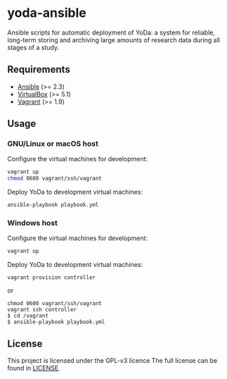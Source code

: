 yoda-ansible
============
Ansible scripts for automatic deployment of YoDa: a system for reliable, long-term storing and archiving large amounts of research data during all stages of a study.

Requirements
------------
* [Ansible](https://docs.ansible.com/ansible/intro_installation.html) (>= 2.3)
* [VirtualBox](https://www.virtualbox.org/manual/ch02.html) (>= 5.1)
* [Vagrant](https://www.vagrantup.com/docs/installation/) (>= 1.9)

Usage
-----

### GNU/Linux or macOS host
Configure the virtual machines for development:
```bash
vagrant up
chmod 0600 vagrant/ssh/vagrant
```

Deploy YoDa to development virtual machines:
```bash
ansible-playbook playbook.yml
```

### Windows host
Configure the virtual machines for development:
```bash
vagrant up
```

Deploy YoDa to development virtual machines:
```
vagrant provision controller
```
or
```
chmod 0600 vagrant/ssh/vagrant
vagrant ssh controller
$ cd /vagrant
$ ansible-playbook playbook.yml
```

License
-------
This project is licensed under the GPL-v3 licence
The full license can be found in [LICENSE](LICENSE).
